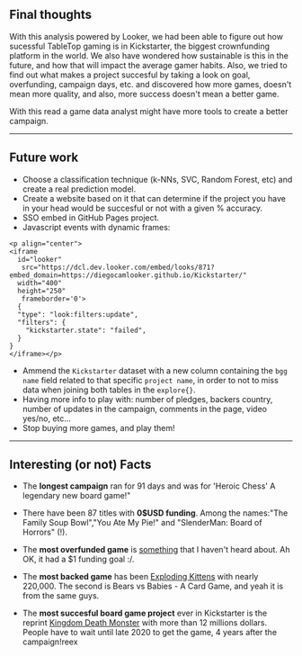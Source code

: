 
## Final thoughts


With this analysis powered by Looker, we had been able to figure out how sucessful TableTop gaming is in Kickstarter, the biggest crownfunding platform in the world. We also have wondered how sustainable is this in the future, and how that will impact the average gamer habits. Also, we tried to find out what makes a project succesful by taking a look on goal, overfunding, campaign days, etc. and discovered how more games, doesn't mean more quality, and also, more success doesn't mean a better game. 

With this read a game data analyst might have more tools to create a better campaign.

---

## Future work

* Choose a classification technique (k-NNs, SVC, Random Forest, etc) and create a real prediction model. 
* Create a website based on it that can determine if the project you have in your head would be succesful or not with a given % accuracy.
* SSO embed in GitHub Pages project.
* Javascript events with dynamic frames:

```
<p align="center">
<iframe
  id="looker"
   src="https://dcl.dev.looker.com/embed/looks/871?embed_domain=https://diegocamlooker.github.io/Kickstarter/"
  width="400"
  height="250"
   frameborder='0'>
  {
  "type": "look:filters:update",
  "filters": {
    "kickstarter.state": "failed",
  }
}
</iframe></p>
```

* Ammend the `Kickstarter` dataset with a new column containing the `bgg name` field related to that specific `project name`, in order to not to miss data when joining both tables in the ``explore{}``.
* Having more info to play with: number of pledges, backers country, number of updates in the campaign, comments in the page, video yes/no, etc...
* Stop buying more games, and play them!

---

## Interesting (or not) Facts

* The **longest campaign** ran for 91 days and was for 'Heroic Chess' A legendary new board game!"

* There have been 87 titles with **0$USD funding**. Among the names:"The Family Soup Bowl","You Ate My Pie!" and "SlenderMan: Board of Horrors" (!).

* The **most overfunded game** is [something](https://www.kickstarter.com/projects/1456271622/band-of-brothers-2nd-chance-0) that I haven't heard about. Ah OK, it had a $1 funding goal :/.

* The **most backed game** has been [Exploding Kittens](https://www.kickstarter.com/projects/elanlee/exploding-kittens) with nearly 220,000. The second is Bears vs Babies - A Card Game, and yeah it is from the same guys.

* The **most succesful board game project** ever in Kickstarter is the reprint [Kingdom Death Monster](https://www.kickstarter.com/projects/poots/kingdom-death-monster-15) with more than 12 millions dollars. People have to wait until late 2020 to get the game, 4 years after the campaign!reex

